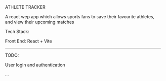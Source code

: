 ATHLETE TRACKER 

A react wep app which allows sports fans to save their favourite athletes, and view their upcoming matches

Tech Stack:

Front End: React + Vite

------------------------------------------------------

TODO:

User login and authentication

...


